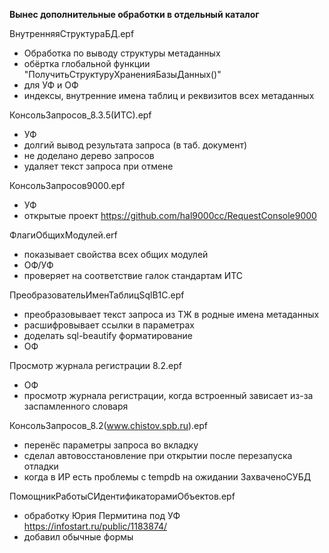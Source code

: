 **Вынес дополнительные обработки в отдельный каталог**

ВнутренняяСтруктураБД.epf
* Обработка по выводу структуры метаданных
* обёртка глобальной функции "ПолучитьСтруктуруХраненияБазыДанных()"
* для УФ и ОФ
* индексы, внутренние имена таблиц и реквизитов всех метаданных

КонсольЗапросов_8.3.5(ИТС).epf
* УФ
* долгий вывод результата запроса (в таб. документ)
* не доделано дерево запросов
* удаляет текст запроса при отмене

КонсольЗапросов9000.epf
* УФ
* открытые проект https://github.com/hal9000cc/RequestConsole9000

ФлагиОбщихМодулей.erf
* показывает свойства всех общих модулей
* ОФ/УФ
* проверяет на соответствие галок стандартам ИТС

ПреобразовательИменТаблицSqlВ1С.epf
* преобразовывает текст запроса из ТЖ в родные имена метаданных
* расшифровывает ссылки в параметрах
* доделать sql-beautify форматирование
* ОФ

Просмотр журнала регистрации 8.2.epf
* ОФ
* просмотр журнала регистрации, когда встроенный зависает из-за заспамленного словаря

КонсольЗапросов_8.2(www.chistov.spb.ru).epf
* перенёс параметры запроса во вкладку
* сделал автовосстановление при открытии после перезапуска отладки
* когда в ИР есть проблемы с tempdb на ожидании ЗахваченоСУБД

ПомощникРаботыСИдентификаторамиОбъектов.epf
* обработку Юрия Пермитина под УФ https://infostart.ru/public/1183874/
* добавил обычные формы
